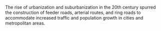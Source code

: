 The rise of urbanization and suburbanization in the 20th century spurred the construction of feeder roads, arterial routes, and ring roads to accommodate increased traffic and population growth in cities and metropolitan areas.
